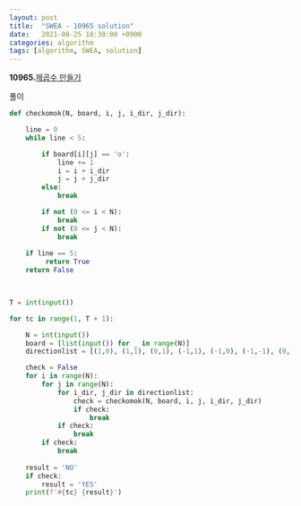 ```yaml
---
layout: post
title:  "SWEA - 10965 solution"
date:   2021-08-25 18:30:00 +0900
categories: algorithm
tags: [algorithm, SWEA, solution]
---
```

**10965.**[제곱수 만들기](https://swexpertacademy.com/main/code/problem/problemDetail.do?contestProbId=AXWXH_h695kDFAST&categoryId=AXWXH_h695kDFAST&categoryType=CODE&problemTitle=10965&orderBy=FIRST_REG_DATETIME&selectCodeLang=ALL&select-1=&pageSize=10&pageIndex=1)

풀이

```python
def checkomok(N, board, i, j, i_dir, j_dir):

    line = 0
    while line < 5:

        if board[i][j] == 'o':
            line += 1
            i = i + i_dir
            j = j + j_dir
        else:
            break

        if not (0 <= i < N):
            break
        if not (0 <= j < N):
            break
     
    if line == 5:
         return True
    return False

        

T = int(input())

for tc in range(1, T + 1): 

    N = int(input())
    board = [list(input()) for _ in range(N)]
    directionlist = [(1,0), (1,1), (0,1), (-1,1), (-1,0), (-1,-1), (0,-1), (1,-1)]

    check = False
    for i in range(N):
        for j in range(N):
            for i_dir, j_dir in directionlist:
                check = checkomok(N, board, i, j, i_dir, j_dir)
                if check:
                    break
            if check:
                break
        if check:
            break
    
    result = 'NO'
    if check:
        result = 'YES'
    print(f'#{tc} {result}')
```

